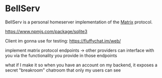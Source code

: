 # BellServ
BellServ is a personal homeserver implementation of the [Matrix](https://spec.matrix.org/v1.15/server-server-api/) protocol.

https://www.npmjs.com/package/sqlite3

Client im gonna use for testing: https://fluffychat.im/web/

implement matrix protocol endpoints -> other providers can interface with you via the functionality you provide in those endpoints

what if I make it so when you have an account on my backend, it exposes a secret "breakroom" chatroom that only my users can see
